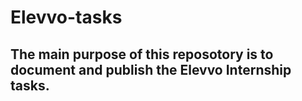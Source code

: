 # Elevvo-tasks

## The main purpose of this reposotory is to document and publish the Elevvo Internship tasks.